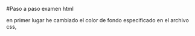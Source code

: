 #Paso a paso examen html

en primer lugar he cambiado el color de fondo especificado en el archivo css, 
